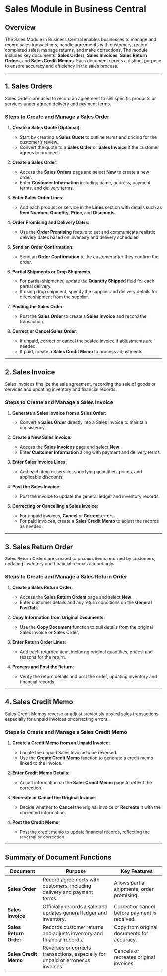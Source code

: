 # **Sales Module in Business Central**

## **Overview**

The Sales Module in Business Central enables businesses to manage and record sales transactions, handle agreements with customers, record completed sales, manage returns, and make corrections. The module includes key documents: **Sales Orders**, **Sales Invoices**, **Sales Return Orders**, and **Sales Credit Memos**. Each document serves a distinct purpose to ensure accuracy and efficiency in the sales process.

---

## **1. Sales Orders**

Sales Orders are used to record an agreement to sell specific products or services under agreed delivery and payment terms.

### **Steps to Create and Manage a Sales Order**

1. **Create a Sales Quote (Optional)**:
   - Start by creating a **Sales Quote** to outline terms and pricing for the customer’s review.
   - Convert the quote to a **Sales Order** or **Sales Invoice** if the customer agrees to proceed.

2. **Create a Sales Order**:
   - Access the **Sales Orders** page and select **New** to create a new order.
   - Enter **Customer Information** including name, address, payment terms, and delivery terms.

3. **Enter Sales Order Lines**:
   - Add each product or service in the **Lines** section with details such as **Item Number**, **Quantity**, **Price**, and **Discounts**.

4. **Order Promising and Delivery Dates**:
   - Use the **Order Promising** feature to set and communicate realistic delivery dates based on inventory and delivery schedules.

5. **Send an Order Confirmation**:
   - Send an **Order Confirmation** to the customer after they confirm the order.

6. **Partial Shipments or Drop Shipments**:
   - For partial shipments, update the **Quantity Shipped** field for each partial delivery.
   - If using drop shipment, specify the supplier and delivery details for direct shipment from the supplier.

7. **Posting the Sales Order**:
   - Post the **Sales Order** to create a **Sales Invoice** and record the transaction.

8. **Correct or Cancel Sales Order**:
   - If unpaid, correct or cancel the posted invoice if adjustments are needed.
   - If paid, create a **Sales Credit Memo** to process adjustments.

---

## **2. Sales Invoice**

Sales Invoices finalize the sale agreement, recording the sale of goods or services and updating inventory and financial records.

### **Steps to Create and Manage a Sales Invoice**

1. **Generate a Sales Invoice from a Sales Order**:
   - Convert a **Sales Order** directly into a Sales Invoice to maintain consistency.

2. **Create a New Sales Invoice**:
   - Access the **Sales Invoices** page and select **New**.
   - Enter **Customer Information** along with payment and delivery terms.

3. **Enter Sales Invoice Lines**:
   - Add each item or service, specifying quantities, prices, and applicable discounts.

4. **Post the Sales Invoice**:
   - Post the invoice to update the general ledger and inventory records.

5. **Correcting or Cancelling a Sales Invoice**:
   - For unpaid invoices, **Cancel** or **Correct** errors.
   - For paid invoices, create a **Sales Credit Memo** to adjust the records as needed.

---

## **3. Sales Return Order**

Sales Return Orders are created to process items returned by customers, updating inventory and financial records accordingly.

### **Steps to Create and Manage a Sales Return Order**

1. **Create a Sales Return Order**:
   - Access the **Sales Return Orders** page and select **New**.
   - Enter customer details and any return conditions on the **General FastTab**.

2. **Copy Information from Original Documents**:
   - Use the **Copy Document** function to pull details from the original Sales Invoice or Sales Order.

3. **Enter Return Order Lines**:
   - Add each returned item, including original quantities, prices, and reasons for the return.

4. **Process and Post the Return**:
   - Verify the return details and post the order, updating inventory and financial records.

---

## **4. Sales Credit Memo**

Sales Credit Memos reverse or adjust previously posted sales transactions, especially for unpaid invoices or correcting errors.

### **Steps to Create and Manage a Sales Credit Memo**

1. **Create a Credit Memo from an Unpaid Invoice**:
   - Locate the unpaid Sales Invoice to be reversed.
   - Use the **Create Credit Memo** function to generate a credit memo linked to the invoice.

2. **Enter Credit Memo Details**:
   - Adjust information on the **Sales Credit Memo** page to reflect the correction.

3. **Recreate or Cancel the Original Invoice**:
   - Decide whether to **Cancel** the original invoice or **Recreate** it with the corrected information.

4. **Post the Credit Memo**:
   - Post the credit memo to update financial records, reflecting the reversal or correction.

---

## **Summary of Document Functions**

| Document              | Purpose                                                                                 | Key Features                                    |
|-----------------------|-----------------------------------------------------------------------------------------|-------------------------------------------------|
| **Sales Order**       | Record agreements with customers, including delivery and payment terms.                 | Allows partial shipments, order promising.      |
| **Sales Invoice**     | Officially records a sale and updates general ledger and inventory.                     | Correct or cancel before payment is received.   |
| **Sales Return Order**| Records customer returns and adjusts inventory and financial records.                   | Copy from original documents for accuracy.      |
| **Sales Credit Memo** | Reverses or corrects transactions, especially for unpaid or erroneous invoices.         | Cancels or recreates original invoices.         |


